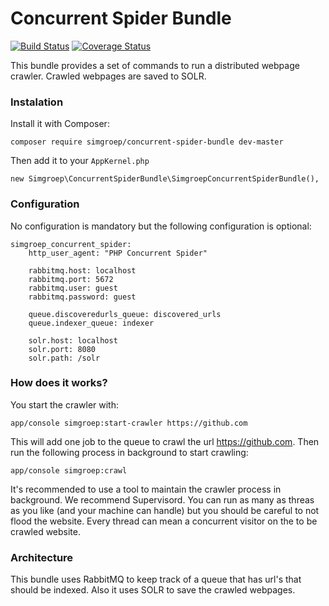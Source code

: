Concurrent Spider Bundle
========================

[![Build Status](https://travis-ci.org/simgroep/concurrent-spider-bundle.svg?branch=master)](http://travis-ci.org/simgroep/concurrent-spider-bundle)
[![Coverage Status](https://coveralls.io/repos/simgroep/concurrent-spider-bundle/badge.png)](https://coveralls.io/r/simgroep/concurrent-spider-bundle)

This bundle provides a set of commands to run a distributed webpage crawler. Crawled webpages are saved to SOLR.

### Instalation

Install it with Composer:

    composer require simgroep/concurrent-spider-bundle dev-master

Then add it to your `AppKernel.php`

    new Simgroep\ConcurrentSpiderBundle\SimgroepConcurrentSpiderBundle(),

### Configuration

No configuration is mandatory but the following configuration is optional:

    simgroep_concurrent_spider:
        http_user_agent: "PHP Concurrent Spider"

        rabbitmq.host: localhost
        rabbitmq.port: 5672
        rabbitmq.user: guest
        rabbitmq.password: guest

        queue.discoveredurls_queue: discovered_urls
        queue.indexer_queue: indexer

        solr.host: localhost
        solr.port: 8080
        solr.path: /solr

### How does it works?

You start the crawler with:

    app/console simgroep:start-crawler https://github.com

This will add one job to the queue to crawl the url https://github.com. Then run the following process in background to start crawling:

    app/console simgroep:crawl

It's recommended to use a tool to maintain the crawler process in background. We recommend Supervisord. You can run as many as threas as you like (and your machine can handle) but you should be careful to not flood the website. Every thread can mean a concurrent visitor on the to be crawled website.

### Architecture

This bundle uses RabbitMQ to keep track of a queue that has url's that should be indexed. Also it uses SOLR to save the crawled webpages.
